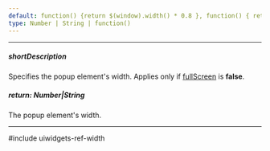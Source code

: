```yaml
---
default: function() {return $(window).width() * 0.8 }, function() { return Math.min($(window).width(), $(window).height()) * 0.4; } (iPad)
type: Number | String | function()
---
```

---
##### shortDescription
Specifies the popup element's width. Applies only if [fullScreen](/api-reference/10%20UI%20Widgets/dxLookup/1%20Configuration/fullScreen.md '/Documentation/ApiReference/UI_Widgets/dxLookup/Configuration/#fullScreen') is **false**.

##### return: Number|String
The popup element's width.

---
#include uiwidgets-ref-width